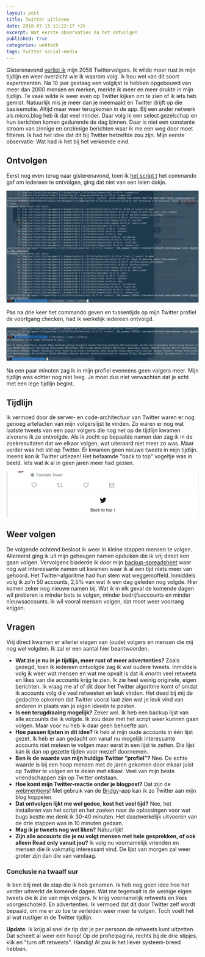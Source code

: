 ```yaml
---
layout: post
title: Twitter uitlezen
date: 2018-07-15 11:22:17 +2h
excerpt: Wat eerste observaties na het ontvolgen
published: true
categories: webtech
tags: twitter social-media
---
```

Gisterenavond [verliet ik](/Ontvolg) mijn 2058 Twittervolgers. Ik wilde meer rust in mijn tijdlijn en weer overzicht wie ik waarom volg. Ik hou wel van dit soort experimenten. Na 10 jaar gestaag een volglijst te hebben opgebouwd van meer dan 2000 mensen en merken, merkte ik meer en meer drukte in mijn tijdlijn. Te vaak wilde ik weer even op Twitter kijken om te zien of ik iets heb gemist. Natuurlijk mis je meer dan je meemaakt en Twitter drijft op die basisemotie. Altijd maar weer terugkomen in de app. Bij een ander netwerk als micro.blog heb ik dat veel minder. Daar volg ik een select gezelschap en hun berichten komen gedurende de dag binnen. Daar is niet een constante stroom van zinnige en onzinnige berichten waar ik me een weg door moet filteren. Ik had het idee dat dit bij Twitter hetzelfde zou zijn. Mijn eerste observatie: Wat had ik het bij het verkeerde eind.

## Ontvolgen
Eerst nog even terug naar gisterenavond, toen ik [het script t](https://github.com/sferik/t) het commando gaf om iedereen te ontvolgen, ging dat niet van een leien dakje.

![<>](/images/error-unfollow.jpg) 

Pas na drie keer het commando geven en tussentijds op mijn Twitter profiel de voortgang checken, had ik werkelijk iedereen ontvolgd.

![<>](/images/cli-klaar.jpg) 

Na een paar minuten zag ik in mijn profiel eveneens geen volgers meer. Mijn tijdlijn was echter nog niet leeg. Je moet dus niet verwachten dat je echt met een lege tijdlijn begint.

## Tijdlijn

Ik vermoed door de server- en code-architectuur van Twitter waren er nog genoeg artefacten van mijn volgerslijst te vinden. Zo waren er nog wat laatste tweets van een paar volgers die nog net op de tijdlijn kwamen alvorens ik ze ontvolgde. Als ik zocht op bepaalde namen dan zag ik in de zoekresultaten dat we elkaar volgen, wat uiteraard niet meer zo was. Maar verder was het stil op Twitter. Er kwamen geen nieuwe tweets in mijn tijdlijn. Ineens kon ik Twitter uitlezen! Het befaamde "back to top" vogeltje was in beeld. Iets wat ik al in geen jaren meer had gezien.

![<>](/images/twitter-uitlezen.jpg) 

## Weer volgen

De volgende ochtend besloot ik weer in kleine stappen mensen te volgen. Allereerst ging ik uit mijn geheugen namen opduiken die ik vrij direct kon gaan volgen. Vervolgens bladerde ik door mijn [backup-spreadsheet](/Ontvolg) waar nog wat interessante namen uit kwamen waar ik al een tijd niets meer van gehoord. Het Twitter-algoritme had hun stem wat weggemoffeld.
Inmiddels volg ik zo'n 50 accounts, 2,5% van wat ik een dag geleden nog volgde. Hier komen zeker nog nieuwe namen bij. Wat ik in elk geval de komende dagen wil proberen is minder bots te volgen, minder bedrijfsaccounts en minder nieuwsaccounts. Ik wil vooral mensen volgen, dat moet weer voorrang krijgen. 

## Vragen

Vrij direct kwamen er allerlei vragen van (oude) volgers en mensen die mij nog wel volgden. Ik zal er een aantal hier beantwoorden. 

* **Wat zie je nu in je tijdlijn, meer rust of meer advertenties?** Zoals gezegd, toen ik iedereen ontvolgde zag ik wat oudere tweets. Inmiddels volg ik weer wat mensen en wat me opvalt is dat ik _enorm_ veel retweets en likes van die accounts krijg te zien. Ik zie heel weinig originele, eigen berichten. Ik vraag me af of dit door het Twitter algoritme komt of omdat ik accounts volg die veel retweeten en leuk vinden. Het deed bij mij de gedachte opkomen dat Twitter vooral laat zien wat je leuk vind van anderen in plaats van je eigen ideeën te posten. 
* **Is een terugdraaing mogelijk?** Zeker wel. Ik heb een backup lijst van alle accounts die ik volgde. Ik zou deze met het script weer kunnen gaan volgen. Maar voor nu heb ik daar geen behoefte aan.
* **Hoe passen lijsten in dit idee?** Ik heb al mijn oude accounts in één lijst gezet. Ik heb er aan gedacht om vanaf nu mogelijk interessante accounts niet meteen te volgen maar eerst in een lijst te zetten. Die lijst kan ik dan op gezette tijden voor mezelf doornemen. 
* **Ben ik de waarde van mijn huidige Twitter “profiel”?** Nee. De echte waarde is bij een hoop mensen met de jaren gekomen door elkaar juist op Twitter te volgen en te delen met elkaar. Veel van mijn beste vriendschappen zijn op Twitter ontstaan.
* **Hoe komt mijn Twitter-reactie onder je blogpost?** Dat zijn de [webmentions](/webmentions)! Met gebruik van de [Bridgy](https://brid.gy)-app kan ik zo Twitter aan mijn blog koppelen.
* **Dat ontvolgen lijkt me wel gedoe, kost het veel tijd?** Nee, het installeren van het script en het zoeken naar de oplossingen voor wat bugs kostte me denk ik 30-40 minuten. Het daadwerkelijk uitvoeren van de drie stappen was in 10 minuten gedaan. 
* **Mag ik je tweets nog wel liken?** Natuurlijk!
* **Zijn alle accounts die je nu volgt mensen met hele gesprekken, of ook alleen Read only vanuit jou?** Ik volg nu voornamelijk vrienden en mensen die ik vakmatig interessant vind. De lijst van morgen zal weer groter zijn dan die van vandaag. 

### Conclusie na twaalf uur

Ik ben blij met de stap die ik heb genomen. Ik heb nog geen idee hoe het verder uitwerkt de komende dagen. Wat me tegenvalt is de weinige eigen tweets die ik zie van mijn volgers. Ik krijg voornamelijk retweets en likes voorgeschoteld. En advertenties. Ik vermoed dat dit door Twitter zelf wordt bepaald, om me er zo toe te verleiden weer meer te volgen. Toch voelt het al wat rustiger in de Twitter tijdlijn. 

**Update**: Ik krijg al snel de tip dat je per persoon de retweets kunt uitzetten. Dat scheelt al weer een hoop! Op de profielpagina, rechts bij de drie stipjes, klik en "turn off retweets". Handig! Al zou ik het liever systeem-breed hebben.